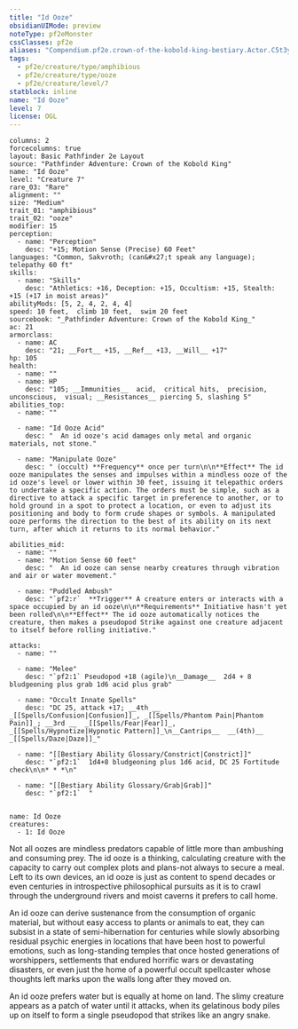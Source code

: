 ```yaml
---
title: "Id Ooze"
obsidianUIMode: preview
noteType: pf2eMonster
cssClasses: pf2e
aliases: "Compendium.pf2e.crown-of-the-kobold-king-bestiary.Actor.C5t3ypLIiJGSUMg6" 
tags:
  - pf2e/creature/type/amphibious
  - pf2e/creature/type/ooze
  - pf2e/creature/level/7
statblock: inline
name: "Id Ooze"
level: 7
license: OGL
---
```


```statblock
columns: 2
forcecolumns: true
layout: Basic Pathfinder 2e Layout
source: "Pathfinder Adventure: Crown of the Kobold King"
name: "Id Ooze"
level: "Creature 7"
rare_03: "Rare"
alignment: ""
size: "Medium"
trait_01: "amphibious"
trait_02: "ooze"
modifier: 15
perception:
  - name: "Perception"
    desc: "+15; Motion Sense (Precise) 60 Feet"
languages: "Common, Sakvroth; (can&#x27;t speak any language); telepathy 60 ft"
skills:
  - name: "Skills"
    desc: "Athletics: +16, Deception: +15, Occultism: +15, Stealth: +15 (+17 in moist areas)"
abilityMods: [5, 2, 4, 2, 4, 4]
speed: 10 feet,  climb 10 feet,  swim 20 feet
sourcebook: "_Pathfinder Adventure: Crown of the Kobold King_"
ac: 21
armorclass:
  - name: AC
    desc: "21; __Fort__ +15, __Ref__ +13, __Will__ +17"
hp: 105
health:
  - name: ""
  - name: HP
    desc: "105; __Immunities__  acid,  critical hits,  precision,  unconscious,  visual; __Resistances__ piercing 5, slashing 5"
abilities_top:
  - name: ""

  - name: "Id Ooze Acid"
    desc: "  An id ooze's acid damages only metal and organic materials, not stone."

  - name: "Manipulate Ooze"
    desc: " (occult) **Frequency** once per turn\n\n**Effect** The id ooze manipulates the senses and impulses within a mindless ooze of the id ooze's level or lower within 30 feet, issuing it telepathic orders to undertake a specific action. The orders must be simple, such as a directive to attack a specific target in preference to another, or to hold ground in a spot to protect a location, or even to adjust its positioning and body to form crude shapes or symbols. A manipulated ooze performs the direction to the best of its ability on its next turn, after which it returns to its normal behavior."

abilities_mid:
  - name: ""
  - name: "Motion Sense 60 feet"
    desc: "  An id ooze can sense nearby creatures through vibration and air or water movement."

  - name: "Puddled Ambush"
    desc: "`pf2:r`  **Trigger** A creature enters or interacts with a space occupied by an id ooze\n\n**Requirements** Initiative hasn't yet been rolled\n\n**Effect** The id ooze automatically notices the creature, then makes a pseudopod Strike against one creature adjacent to itself before rolling initiative."

attacks:
  - name: ""

  - name: "Melee"
    desc: "`pf2:1` Pseudopod +18 (agile)\n__Damage__  2d4 + 8 bludgeoning plus grab 1d6 acid plus grab"

  - name: "Occult Innate Spells"
    desc: "DC 25, attack +17; __4th __  _[[Spells/Confusion|Confusion]]_, _[[Spells/Phantom Pain|Phantom Pain]]_; __3rd __  _[[Spells/Fear|Fear]]_, _[[Spells/Hypnotize|Hypnotic Pattern]]_\n__Cantrips__  __(4th)__ _[[Spells/Daze|Daze]]_"

  - name: "[[Bestiary Ability Glossary/Constrict|Constrict]]"
    desc: "`pf2:1`  1d4+8 bludgeoning plus 1d6 acid, DC 25 Fortitude check\n\n* * *\n"

  - name: "[[Bestiary Ability Glossary/Grab|Grab]]"
    desc: "`pf2:1`  "
 
```

```encounter-table
name: Id Ooze
creatures:
  - 1: Id Ooze
```



Not all oozes are mindless predators capable of little more than ambushing and consuming prey. The id ooze is a thinking, calculating creature with the capacity to carry out complex plots and plans-not always to secure a meal. Left to its own devices, an id ooze is just as content to spend decades or even centuries in introspective philosophical pursuits as it is to crawl through the underground rivers and moist caverns it prefers to call home.

An id ooze can derive sustenance from the consumption of organic material, but without easy access to plants or animals to eat, they can subsist in a state of semi-hibernation for centuries while slowly absorbing residual psychic energies in locations that have been host to powerful emotions, such as long-standing temples that once hosted generations of worshippers, settlements that endured horrific wars or devastating disasters, or even just the home of a powerful occult spellcaster whose thoughts left marks upon the walls long after they moved on.

An id ooze prefers water but is equally at home on land. The slimy creature appears as a patch of water until it attacks, when its gelatinous body piles up on itself to form a single pseudopod that strikes like an angry snake.
